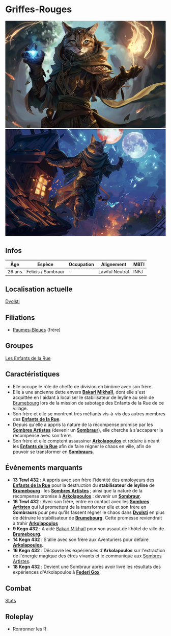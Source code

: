 # Griffes-Rouges
![Griffes-Rouges](../../../_images/griffes_rouges.png)
![Griffes-Rouges](../../../_images/griffes-rouges2.png)

## Infos 
| Âge | Espèce | Occupation | Alignement | MBTI |
| --- | ------ | ---------- | ---------- | ---- |
| 26 ans | Felicis / Sombraur | - | Lawful Neutral | INFJ |

## Localisation actuelle
[Dvolsti](../../VILLES/Dvolsti.md)

## Filiations
* [Paumes-Bleues](./Paumes_Bleues.md) (frère)

## Groupes 
[Les Enfants de la Rue](./_Organisation.md)

## Caractéristiques
* Elle occupe le rôle de cheffe de division en  binôme avec son frère.
* Elle a une ancienne dette envers [**Bakari Mikhaïl**](../ENFANTS_DE_LA_RUE/Bakari_Mikhail.md), dont elle s'est acquittée en l'aidant à localiser le stabilisateur de leyline au sein de [Brumebourg](../../VILLES/Brumebourg.md) lors de la mission de sabotage des Enfants de la Rue de ce village.
* Son frère et elle se montrent très méfiants vis-à-vis des autres membres des [**Enfants de la Rue**](../../VILLES/Dvolsti.md#les-enfants-de-la-rue).
* Depuis qu'elle a appris la nature de la récompense promise par les [**Sombres Artistes**](../../VILLES/Rovtal.md#les-sombres-artistes) (devenir un [**Sombraur**](../../ESPECES/Especes_Magiques.md#sombraur)), elle cherche à s'accaparer la récompense avec son frère. 
* Son frère et elle comptent assassiner [**Arkolapoulos**](../ENFANTS_DE_LA_RUE/Arkolapoulos_Prunos.md) et réduire à néant les [**Enfants de la Rue**](../../VILLES/Dvolsti.md#les-enfants-de-la-rue) afin de faire régner le chaos en ville, afin de pouvoir se transformer en [**Sombraurs**](../../ESPECES/Especes_Magiques.md#sombraur).

## Événements marquants
* **13 Tewl 432** : A appris avec son frère l'identité des employeurs des [**Enfants de la Rue**](../../VILLES/Dvolsti.md#les-enfants-de-la-rue) pour la destruction du **stabilisateur de leyline** de [**Brumebourg**](../../VILLES/Brumebourg.md) : les [**Sombres Artistes**](../../VILLES/Rovtal.md#les-sombres-artistes) ; ainsi que la nature de la récompense promise à [**Arkolapoulos**](./Arkolapoulos_Prunos.md) : devenir un [**Sombraur**](../../ESPECES/Especes_Magiques.md#sombraur).
* **16 Tewl 432** : Avec son frère, entre en contact avec les [**Sombres Artistes**](../../VILLES/Rovtal.md#les-sombres-artistes) qui lui promettent de la transformer elle et son frère en **Sombraurs** pour peu qu'ils fassent régner le chaos dans [**Dvolsti**](../../VILLES/Dvolsti.md) en plus de détruire le stabilisateur de [**Brumebourg**](../../VILLES/Brumebourg.md). Cette promesse reviendrait à trahir [**Arkolapoulos**](../ENFANTS_DE_LA_RUE/Arkolapoulos_Prunos.md)
* **9 Kegn 432** : A aidé [Bakari Mikhaïl](../ENFANTS_DE_LA_RUE/Bakari_Mikhail.md) pour son assaut de l'hôtel de ville de [**Brumebourg**](../../VILLES/Brumebourg.md).
* **14 Kegn 432** : S'allie avec son frère aux Aventuriers pour défaire [**Arkolapoulos**](../ENFANTS_DE_LA_RUE/Arkolapoulos_Prunos.md).
* **16 Kegn 432** : Découvre les expériences d'**Arkolapoulos** sur l'extraction de l'énergie magique des êtres vivants et le communique aux [Sombres Artistes](../../VILLES/Rovtal.md#les-sombres-artistes).
* **18 Kegn 432** : Devient une Sombraur après avoir livré les résultats des expériences d'Arkolapoulos à [**Federi Gox**](../SOMBRES_ARTISTES/Federi_Gox.md).

## Combat
[Stats](../../../STAT_BLOCKS/PERSONNAGES/GriffeRouges.md)

## Roleplay 
* Ronronner les R